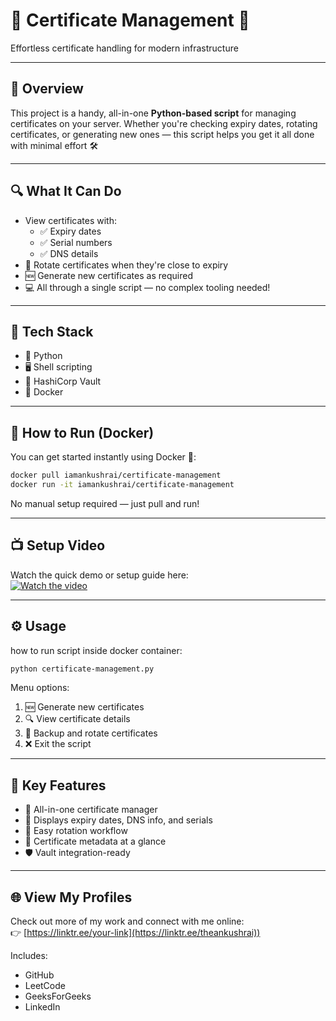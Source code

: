 
# 🎉 Certificate Management 🚀  
Effortless certificate handling for modern infrastructure

---

## 📖 Overview

This project is a handy, all-in-one **Python-based script** for managing certificates on your server. Whether you're checking expiry dates, rotating certificates, or generating new ones — this script helps you get it all done with minimal effort 🛠️

---

## 🔍 What It Can Do

- View certificates with:
  - ✅ Expiry dates  
  - ✅ Serial numbers  
  - ✅ DNS details  
- 🔁 Rotate certificates when they're close to expiry  
- 🆕 Generate new certificates as required  
- 💻 All through a single script — no complex tooling needed!

---

## 🧰 Tech Stack

- 🐍 Python  
- 🖥️ Shell scripting  
- 🔐 HashiCorp Vault  
- 🐳 Docker

---

## 🐳 How to Run (Docker)

You can get started instantly using Docker 🐋:

```bash
docker pull iamankushrai/certificate-management
docker run -it iamankushrai/certificate-management
```

No manual setup required — just pull and run!

---

## 📺 Setup Video

Watch the quick demo or setup guide here:  
[![Watch the video](https://img.youtube.com/vi/0l3FRqL7oXs/hqdefault.jpg)](https://youtu.be/0l3FRqL7oXs)

---

## ⚙️ Usage 
how to run script inside docker container:

```bash
python certificate-management.py
```

Menu options:
1. 🆕 Generate new certificates  
2. 🔍 View certificate details  
3. 🔄 Backup and rotate certificates  
4. ❌ Exit the script  

---

## 🌟 Key Features

- 🧩 All-in-one certificate manager  
- 📅 Displays expiry dates, DNS info, and serials  
- 🔄 Easy rotation workflow  
- 🧾 Certificate metadata at a glance  
- 🛡️ Vault integration-ready

---

## 🌐 View My Profiles

Check out more of my work and connect with me online:  
👉 [https://linktr.ee/your-link](https://linktr.ee/theankushrai))

Includes:
- GitHub  
- LeetCode  
- GeeksForGeeks  
- LinkedIn
```
